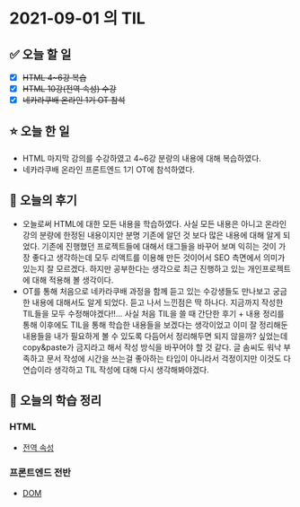 # 2021-09-01 의 TIL

## ✅ 오늘 할 일

- [x] ~~HTML 4~6강 복습~~
- [x] ~~HTML 10강(전역 속성) 수강~~
- [x] ~~네카라쿠배 온라인 1기 OT 참석~~

## ⭐ 오늘 한 일

- HTML 마지막 강의를 수강하였고 4~6강 분량의 내용에 대해 복습하였다.
- 네카라쿠배 온라인 프론트엔드 1기 OT에 참석하였다.

## 💬 오늘의 후기

- 오늘로써 HTML에 대한 모든 내용을 학습하였다. 사실 모든 내용은 아니고 온라인 강의 분량에 한정된 내용이지만 분명 기존에 알던 것 보다 많은 내용에 대해 알게 되었다. 기존에 진행했던 프로젝트들에 대해서 태그들을 바꾸어 보며 익히는 것이 가장 좋다고 생각하는데 모두 리액트를 이용해 만든 것이어서 SEO 측면에서 의미가 있는지 잘 모르겠다. 하지만 공부한다는 생각으로 최근 진행하고 있는 개인프로젝트에 대해 적용해 볼 생각이다.
- OT를 통해 처음으로 네카라쿠배 과정을 함께 듣고 있는 수강생들도 만나보고 궁금한 내용에 대해서도 알게 되었다. 듣고 나서 느낀점은 딱 하나다. 지금까지 작성한 TIL들을 모두 수정해야겠다!!... 사실 처음 TIL을 쓸 때 간단한 후기 + 내용 정리를 통해 이후에도 TIL을 통해 학습한 내용들을 보겠다는 생각이었고 이미 잘 정리해둔 내용들을 내가 필요하게 볼 수 있도록 다듬어서 정리해두면 되지 않을까? 싶었는데 copy&paste가 금지라고 해서 작성 방식을 바꾸어야 할 것 같다. 글 솜씨도 워낙 부족하고 문서 작성에 시간을 쓰는걸 좋아하는 타입이 아니라서 걱정이지만 이것도 다 연습이라 생각하고 TIL 작성에 대해 다시 생각해봐야겠다.

## 📕 오늘의 학습 정리

### HTML

- [전역 속성](https://github.com/ksy9926/zerobase-TIL/blob/master/HTML/9.%20global-attributes.md)

### 프론트엔드 전반

- [DOM](https://github.com/ksy9926/zerobase-TIL/blob/master/FrontEnd/DOM.md)
